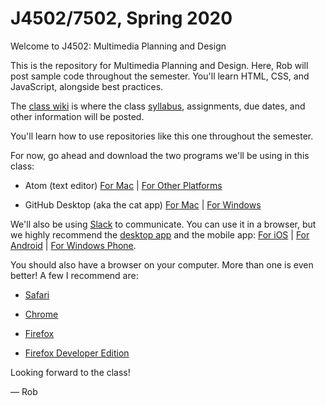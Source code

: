 # J4502/7502, Spring 2020
Welcome to J4502: Multimedia Planning and Design

This is the repository for Multimedia Planning and Design. Here, Rob will post sample code throughout the semester. You'll learn HTML, CSS, and JavaScript, alongside best practices.

The [class wiki](https://github.com/j4502-ss20/class/wiki) is where the class [syllabus](https://github.com/j4502-ss20/class/wiki/Syllabus), assignments, due dates, and other information will be posted.

You'll learn how to use repositories like this one throughout the semester.

For now, go ahead and download the two programs we'll be using in this class:

* Atom (text editor) [For Mac](https://atom.io) | [For Other Platforms](https://github.com/atom/atom/releases/tag/v1.39.0)

* GitHub Desktop (aka the cat app) [For Mac](https://desktop.github.com) | [For Windows](https://desktop.github.com)

We'll also be using [Slack](https://j4502-ss20.slack.com/) to communicate. You can use it in a browser, but we highly recommend the [desktop app](https://slack.com/apps) and the mobile app: [For iOS](https://itunes.apple.com/us/app/slack-team-communication/id618783545?mt=8) | [For Android](https://play.google.com/store/apps/details?id=com.Slack&hl=en) | [For Windows Phone](https://www.microsoft.com/en-us/store/apps/slack-beta/9nblggh1jj9h).

You should also have a browser on your computer. More than one is even better! A few I recommend are:

* [Safari](https://support.apple.com/downloads/#safari)

* [Chrome](https://www.google.com/chrome/browser/desktop/)

* [Firefox](https://www.mozilla.org/en-US/firefox/)

* [Firefox Developer Edition](https://www.mozilla.org/en-US/firefox/developer/)

Looking forward to the class!

— Rob
